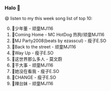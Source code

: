 

### Halo 👋

😄 listen to my this week song list of top 10:

0. 🌈少年董  - 顽童MJ116
1. 🌈Coming Home - MC HotDog 热狗/顽童MJ116
2. 🌈MJ Party2008(beats by ezasscul) - 瘦子E.SO
3. 🌈Back to the street - 顽童MJ116
4. 🌈Way Up - 瘦子E.SO
5. 🌈这世界那么多人 - 莫文蔚
6. 🌈干大事  - 顽童MJ116
7. 🌈她没在看我 - 瘦子E.SO
8. 🌈CHANGE - 瘦子E.SO
9. 🌈辣台妹 - 顽童MJ116

